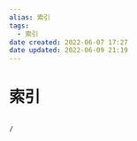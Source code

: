 ```yaml
---
alias: 索引
tags:
  - 索引
date created: 2022-06-07 17:27
date updated: 2022-06-09 21:19
---
```


# 索引

```ActivityHistory

/

```
